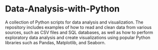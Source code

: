 # Data-Analysis-with-Python
A collection of Python scripts for data analysis and visualization. The repository includes examples of how to read and clean data from various sources, such as CSV files and SQL databases, as well as how to perform exploratory data analysis and create visualizations using popular Python libraries such as Pandas, Matplotlib, and Seaborn.
